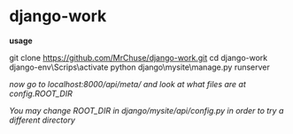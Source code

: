 # django-work
**usage**

git clone https://github.com/MrChuse/django-work.git
cd django-work
django-env\Scrips\activate
python django\mysite\manage.py runserver

*now go to localhost:8000/api/meta/ and look at what files are at config.ROOT_DIR*

*You may change ROOT_DIR in django/mysite/api/config.py in order to try a different directory*
